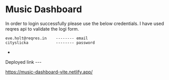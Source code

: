 # Music Dashboard

In order to login successfully please use the below credentials. I have used reqres api to validate the logi form.


    eve.holt@reqres.in    -------- email
    cityslicka            -------- password

- 


Deployed link ---

https://music-dashboard-vite.netlify.app/
